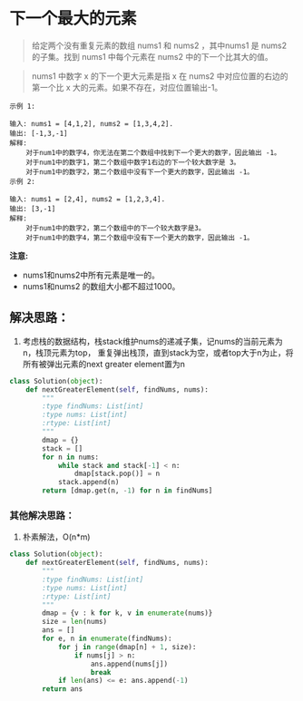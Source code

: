 # 下一个最大的元素

> 给定两个没有重复元素的数组 nums1 和 nums2 ，其中nums1 是 nums2 的子集。找到 nums1 中每个元素在 nums2 中的下一个比其大的值。

> nums1 中数字 x 的下一个更大元素是指 x 在 nums2 中对应位置的右边的第一个比 x 大的元素。如果不存在，对应位置输出-1。

```
示例 1:

输入: nums1 = [4,1,2], nums2 = [1,3,4,2].
输出: [-1,3,-1]
解释:
    对于num1中的数字4，你无法在第二个数组中找到下一个更大的数字，因此输出 -1。
    对于num1中的数字1，第二个数组中数字1右边的下一个较大数字是 3。
    对于num1中的数字2，第二个数组中没有下一个更大的数字，因此输出 -1。
示例 2:

输入: nums1 = [2,4], nums2 = [1,2,3,4].
输出: [3,-1]
解释:
    对于num1中的数字2，第二个数组中的下一个较大数字是3。
    对于num1中的数字4，第二个数组中没有下一个更大的数字，因此输出 -1。
```

**注意:**

- nums1和nums2中所有元素是唯一的。
- nums1和nums2 的数组大小都不超过1000。


## 解决思路：
1. 考虑栈的数据结构，栈stack维护nums的递减子集，记nums的当前元素为n，栈顶元素为top，
重复弹出栈顶，直到stack为空，或者top大于n为止，将所有被弹出元素的next greater element置为n
```python
class Solution(object):
    def nextGreaterElement(self, findNums, nums):
        """
        :type findNums: List[int]
        :type nums: List[int]
        :rtype: List[int]
        """
        dmap = {}
        stack = []
        for n in nums:
            while stack and stack[-1] < n:
                dmap[stack.pop()] = n
            stack.append(n)
        return [dmap.get(n, -1) for n in findNums]
```

### 其他解决思路：
1. 朴素解法，O(n*m)

```python
class Solution(object):
    def nextGreaterElement(self, findNums, nums):
        """
        :type findNums: List[int]
        :type nums: List[int]
        :rtype: List[int]
        """
        dmap = {v : k for k, v in enumerate(nums)}
        size = len(nums)
        ans = []
        for e, n in enumerate(findNums):
            for j in range(dmap[n] + 1, size):
                if nums[j] > n:
                    ans.append(nums[j])
                    break
            if len(ans) <= e: ans.append(-1)
        return ans
```
